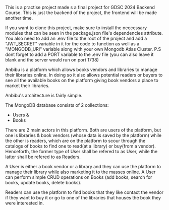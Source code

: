 This is a practise project made s a final project for GDSC 2024 Backend Course.
This is just the backend of the project, the frontend will be made another time.

If you want to clone this project, make sure to install the neccessary modules that can be seen in the package.json file's dependencies attribute.
You also need to add an .env file to the root of the project and add a "JWT_SECRET" variable in it for the code to function as well as a "MONGODB_URI" variable along with your own Mongodb Atlas Cluster.
P.S dont forget to add a PORT variable to the .env file (you can also leave it blank and the server would run on port 1738)

Anbibu is a platform which allows books vendors and libraries to manage their libraries online. In doing so it also allows potential readers or buyers to see all the available books on the platform giving book vendors a place to market their libraries.

Anbibu's architecture is fairly simple.

The MongoDB database consists of 2 collections: 
- Users &
- Books

There are 2 main actors in this platform. Both are users of the platform, but one is libraries & book vendors (whose data is saved by the platform) while the other is readers, which are on the platform to scour through the catalogs of books to find one to read(at a library) or buy(from a vendor). Henceforth, the former type of User shall be refered to as User, while the latter shall be refered to as Readers.

A User is either a book vendor or a library and they can use the platform to manage their library while also marketing it to the masses online.
A User can perform simple CRUD operations on Books (add books, search for books, update books, delete books).

Readers can use the platform to find books that they like contact the vendor if they want to buy it or go to one of the libraries that houses the book they were interested in.

